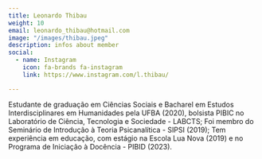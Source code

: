 ```yaml
---
title: Leonardo Thibau
weight: 10
email: leonardo_thibau@hotmail.com
image: "/images/thibau.jpeg"
description: infos about member
social:
  - name: Instagram
    icon: fa-brands fa-instagram
    link: https://www.instagram.com/l.thibau/

---
```


Estudante de graduação em Ciências Sociais e Bacharel em Estudos Interdisciplinares em Humanidades pela UFBA (2020), bolsista PIBIC no Laboratório de Ciência, Tecnologia e Sociedade - LABCTS; Foi membro do Seminário de Introdução à Teoria Psicanalítica - SIPSI (2019); Tem experiência em educação, com estágio na Escola Lua Nova (2019) e no Programa de Iniciação à Docência - PIBID (2023).

